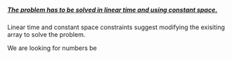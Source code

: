 ##### <u>The problem has to be solved in linear time and using constant space.</u>
Linear time and constant space constraints suggest modifying the exisiting array to solve the problem.

We are looking for numbers be